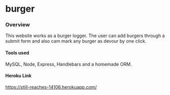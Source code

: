 # burger

### Overview

This website works as a burger logger. The user can add burgers through a submit form and also cam mark any burger as devour by one click.

#### Tools used
MySQL, Node, Express, Handlebars and a homemade ORM. 

#### Heroku Link
https://still-reaches-14106.herokuapp.com/
